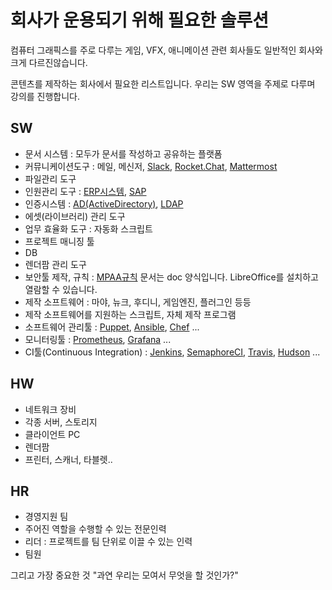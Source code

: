 # 회사가 운용되기 위해 필요한 솔루션
컴퓨터 그래픽스를 주로 다루는 게임, VFX, 애니메이션 관련 회사들도 일반적인 회사와 크게 다르진않습니다.

콘텐츠를 제작하는 회사에서 필요한 리스트입니다. 우리는 SW 영역을  주제로 다루며 강의를 진행합니다.

## SW
- 문서 시스템 : 모두가 문서를 작성하고 공유하는 플랫폼
- 커뮤니케이션도구 : 메일, 메신저, [Slack](https://slack.com), [Rocket.Chat](https://rocket.chat), [Mattermost](https://www.mattermost.org)
- 파일관리 도구
- 인원관리 도구 : [ERP시스템](erp.md), [SAP](https://www.sap.com/korea/index.html)
- 인증시스템 : [AD(ActiveDirectory)](https://ko.wikipedia.org/wiki/액티브_디렉터리), [LDAP](https://ko.wikipedia.org/wiki/LDAP)
- 에셋(라이브러리) 관리 도구
- 업무 효율화 도구 : 자동화 스크립트
- 프로젝트 매니징 툴
- DB
- 렌더팜 관리 도구
- 보안툴 제작, 규칙 : [MPAA규칙](https://www.mpaa.org/what-we-do/advancing-creativity/additional-resources/#content-protection-best-practices) 문서는 doc 양식입니다. LibreOffice를 설치하고 열람할 수 있습니다.
- 제작 소프트웨어 : 마야, 뉴크, 후디니, 게임엔진, 플러그인 등등
- 제작 소프트웨어를 지원하는 스크립트, 자체 제작 프로그램
- 소프트웨어 관리툴 : [Puppet](https://puppet.com), [Ansible](https://www.ansible.com), [Chef](https://www.chef.io) ...
- 모니터링툴 : [Prometheus](https://prometheus.io), [Grafana](https://grafana.com) ...
- CI툴(Continuous Integration) : [Jenkins](https://jenkins.io), [SemaphoreCI](https://semaphoreci.com), [Travis](https://travis-ci.org), [Hudson](http://hudson-ci.org) ...

## HW
- 네트워크 장비
- 각종 서버, 스토리지
- 클라이언트 PC
- 렌더팜
- 프린터, 스캐너, 타블렛..

## HR
- 경영지원 팀
- 주어진 역할을 수행할 수 있는 전문인력
- 리더 : 프로젝트를 팀 단위로 이끌 수 있는 인력
- 팀원

그리고 가장 중요한 것 "과연 우리는 모여서 무엇을 할 것인가?"